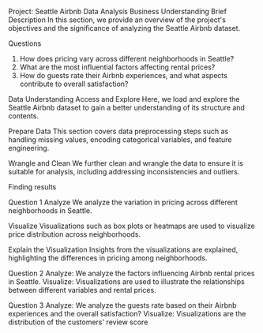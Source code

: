 Project: Seattle Airbnb Data Analysis
Business Understanding
Brief Description
In this section, we provide an overview of the project's objectives and the significance of analyzing the Seattle Airbnb dataset.

Questions
1. How does pricing vary across different neighborhoods in Seattle?
2. What are the most influential factors affecting rental prices?
3. How do guests rate their Airbnb experiences, and what aspects contribute to overall satisfaction?

Data Understanding
Access and Explore
Here, we load and explore the Seattle Airbnb dataset to gain a better understanding of its structure and contents.

Prepare Data
This section covers data preprocessing steps such as handling missing values, encoding categorical variables, and feature engineering.

Wrangle and Clean
We further clean and wrangle the data to ensure it is suitable for analysis, including addressing inconsistencies and outliers.


Finding results

Question 1
Analyze
We analyze the variation in pricing across different neighborhoods in Seattle.

Visualize
Visualizations such as box plots or heatmaps are used to visualize price distribution across neighborhoods.

Explain the Visualization
Insights from the visualizations are explained, highlighting the differences in pricing among neighborhoods.

Question 2
Analyze: We analyze the factors influencing Airbnb rental prices in Seattle.
Visualize: Visualizations are used to illustrate the relationships between different variables and rental prices.

Question 3
Analyze: We analyze the guests rate based on their Airbnb experiences and the overall satisfaction?
Visualize: Visualizations are the distribution of the customers' review score

